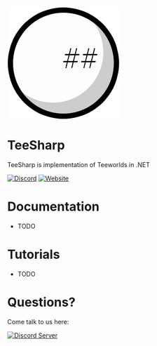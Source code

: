 ![Logo of TeeSharp](https://github.com/Matodor/TeeSharp/raw/master/res/TeeSharp.png) 

# TeeSharp
TeeSharp is implementation of Teeworlds in .NET

[![Discord](https://img.shields.io/discord/403578274284044299.svg?label=discord&style=for-the-badge)](https://discord.gg/qgBV9qZ)
[![Website](https://img.shields.io/website-up-down-green-red/http/shields.io.svg?label=teeworlds.su&style=for-the-badge)](http://teeworlds.su/)

# Documentation
* TODO

# Tutorials
* TODO

# Questions?
Come talk to us here:

[![Discord Server](https://discordapp.com/api/guilds/403578274284044299/embed.png?style=banner2)](https://discord.gg/nTk7HgF)